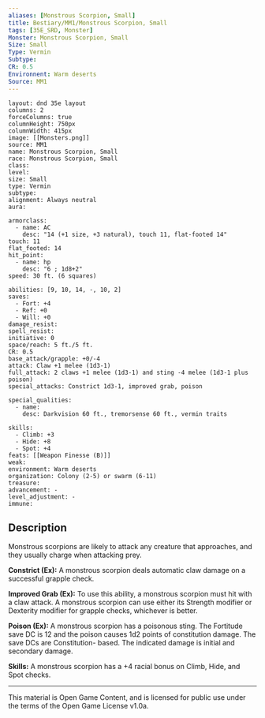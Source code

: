 ```yaml
---
aliases: [Monstrous Scorpion, Small]
title: Bestiary/MM1/Monstrous Scorpion, Small
tags: [35E_SRD, Monster]
Monster: Monstrous Scorpion, Small
Size: Small
Type: Vermin
Subtype: 
CR: 0.5
Environnent: Warm deserts
Source: MM1
---
```


```statblock
layout: dnd 35e layout
columns: 2
forceColumns: true
columnHeight: 750px
columnWidth: 415px
image: [[Monsters.png]]
source: MM1
name: Monstrous Scorpion, Small
race: Monstrous Scorpion, Small
class: 
level: 
size: Small
type: Vermin
subtype: 
alignment: Always neutral
aura: 

armorclass:
  - name: AC
    desc: "14 (+1 size, +3 natural), touch 11, flat-footed 14"
touch: 11
flat_footed: 14
hit_point:
  - name: hp
    desc: "6 ; 1d8+2"
speed: 30 ft. (6 squares)

abilities: [9, 10, 14, -, 10, 2]
saves:
  - Fort: +4
  - Ref: +0
  - Will: +0
damage_resist: 
spell_resist: 
initiative: 0
space/reach: 5 ft./5 ft.
CR: 0.5
base_attack/grapple: +0/-4
attack: Claw +1 melee (1d3-1)
full_attack: 2 claws +1 melee (1d3-1) and sting -4 melee (1d3-1 plus poison)
special_attacks: Constrict 1d3-1, improved grab, poison

special_qualities:
  - name: 
    desc: Darkvision 60 ft., tremorsense 60 ft., vermin traits

skills:
  - Climb: +3
  - Hide: +8
  - Spot: +4
feats: [[Weapon Finesse (B)]]
weak: 
environment: Warm deserts
organization: Colony (2-5) or swarm (6-11)
treasure: 
advancement: -
level_adjustment: -
immune: 
```

## Description

<p>Monstrous scorpions are likely to attack any creature that approaches, and they usually charge when attacking prey.</p>
<p>
            <b>Constrict (Ex):</b> A monstrous scorpion deals automatic claw damage on a successful grapple check.</p>
<p>
            <b>Improved Grab (Ex):</b> To use this ability, a monstrous scorpion must hit with a claw attack. A monstrous scorpion can use either its Strength modifier or Dexterity modifier for grapple checks, whichever is better.</p>
<p>
            <b>Poison (Ex):</b> A monstrous scorpion has a poisonous sting. The Fortitude save DC is 12 and the poison causes 1d2 points of constitution damage. The save DCs are Constitution- based. The indicated damage is initial and secondary damage.</p>
<p>
            <b>Skills:</b> A monstrous scorpion has a +4 racial bonus on Climb, Hide, and Spot checks.</p>

---

This material is Open Game Content, and is licensed for public use under
the terms of the Open Game License v1.0a.
